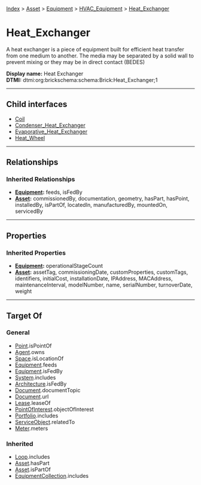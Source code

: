 [Index](../../../../index.md) > [Asset](../../../Asset.md) > [Equipment](../../Equipment.md) > [HVAC_Equipment](../HVAC_Equipment.md) > [Heat_Exchanger](#)
# Heat_Exchanger

A heat exchanger is a piece of equipment built for efficient heat transfer from one medium to another. The media may be separated by a solid wall to prevent mixing or they may be in direct contact (BEDES)


**Display name:** Heat Exchanger<br />
**DTMI:** dtmi:org:brickschema:schema:Brick:Heat_Exchanger;1

---

## Child interfaces
* [Coil](Coil/Coil.md)
* [Condenser_Heat_Exchanger](Condenser-.md)
* [Evaporative_Heat_Exchanger](Evaporative-.md)
* [Heat_Wheel](Heat_Wheel.md)

---

## Relationships

### Inherited Relationships
* **[Equipment](../../Equipment.md):** feeds, isFedBy
* **[Asset](../../../Asset.md):** commissionedBy, documentation, geometry, hasPart, hasPoint, installedBy, isPartOf, locatedIn, manufacturedBy, mountedOn, servicedBy

---

## Properties

### Inherited Properties
* **[Equipment](../../Equipment.md):** operationalStageCount
* **[Asset](../../../Asset.md):** assetTag, commissioningDate, customProperties, customTags, identifiers, initialCost, installationDate, IPAddress, MACAddress, maintenanceInterval, modelNumber, name, serialNumber, turnoverDate, weight

---

## Target Of
### General
* [Point](../../../../Point/Point.md).isPointOf
* [Agent](../../../../Agent/Agent.md).owns
* [Space](../../../../Space/Space.md).isLocationOf
* [Equipment](../../Equipment.md).feeds
* [Equipment](../../Equipment.md).isFedBy
* [System](../../../../Collection/System/System.md).includes
* [Architecture](../../../../Space/Architecture/Architecture.md).isFedBy
* [Document](../../../../Information/Document/Document.md).documentTopic
* [Document](../../../../Information/Document/Document.md).url
* [Lease](../../../../Event/Lease.md).leaseOf
* [PointOfInterest](../../../../Information/PointOfInterest.md).objectOfInterest
* [Portfolio](../../../../Collection/Portfolio.md).includes
* [ServiceObject](../../../../Information/ServiceObject/ServiceObject.md).relatedTo
* [Meter](../../Meter/Meter.md).meters
### Inherited
* [Loop](../../../../Collection/Loop/Loop.md).includes
* [Asset](../../../Asset.md).hasPart
* [Asset](../../../Asset.md).isPartOf
* [EquipmentCollection](../../../../Collection/Equipment-.md).includes
